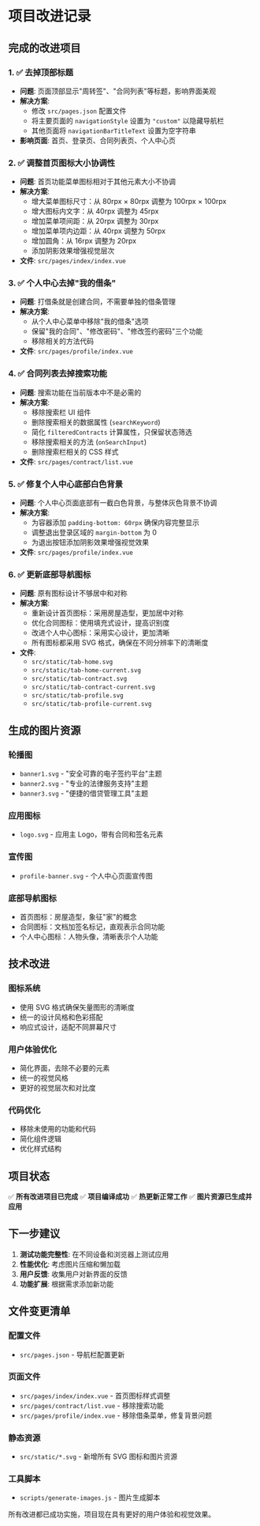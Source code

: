 # 项目改进记录

## 完成的改进项目

### 1. ✅ 去掉顶部标题
- **问题**: 页面顶部显示"周转签"、"合同列表"等标题，影响界面美观
- **解决方案**: 
  - 修改 `src/pages.json` 配置文件
  - 将主要页面的 `navigationStyle` 设置为 `"custom"` 以隐藏导航栏
  - 其他页面将 `navigationBarTitleText` 设置为空字符串
- **影响页面**: 首页、登录页、合同列表页、个人中心页

### 2. ✅ 调整首页图标大小协调性
- **问题**: 首页功能菜单图标相对于其他元素大小不协调
- **解决方案**:
  - 增大菜单图标尺寸：从 80rpx × 80rpx 调整为 100rpx × 100rpx
  - 增大图标内文字：从 40rpx 调整为 45rpx
  - 增加菜单项间距：从 20rpx 调整为 30rpx
  - 增加菜单项内边距：从 40rpx 调整为 50rpx
  - 增加圆角：从 16rpx 调整为 20rpx
  - 添加阴影效果增强视觉层次
- **文件**: `src/pages/index/index.vue`

### 3. ✅ 个人中心去掉"我的借条"
- **问题**: 打借条就是创建合同，不需要单独的借条管理
- **解决方案**:
  - 从个人中心菜单中移除"我的借条"选项
  - 保留"我的合同"、"修改密码"、"修改签约密码"三个功能
  - 移除相关的方法代码
- **文件**: `src/pages/profile/index.vue`

### 4. ✅ 合同列表去掉搜索功能
- **问题**: 搜索功能在当前版本中不是必需的
- **解决方案**:
  - 移除搜索栏 UI 组件
  - 删除搜索相关的数据属性 (`searchKeyword`)
  - 简化 `filteredContracts` 计算属性，只保留状态筛选
  - 移除搜索相关的方法 (`onSearchInput`)
  - 删除搜索栏相关的 CSS 样式
- **文件**: `src/pages/contract/list.vue`

### 5. ✅ 修复个人中心底部白色背景
- **问题**: 个人中心页面底部有一截白色背景，与整体灰色背景不协调
- **解决方案**:
  - 为容器添加 `padding-bottom: 60rpx` 确保内容完整显示
  - 调整退出登录区域的 `margin-bottom` 为 0
  - 为退出按钮添加阴影效果增强视觉效果
- **文件**: `src/pages/profile/index.vue`

### 6. ✅ 更新底部导航图标
- **问题**: 原有图标设计不够居中和对称
- **解决方案**:
  - 重新设计首页图标：采用房屋造型，更加居中对称
  - 优化合同图标：使用填充式设计，提高识别度
  - 改进个人中心图标：采用实心设计，更加清晰
  - 所有图标都采用 SVG 格式，确保在不同分辨率下的清晰度
- **文件**: 
  - `src/static/tab-home.svg`
  - `src/static/tab-home-current.svg`
  - `src/static/tab-contract.svg`
  - `src/static/tab-contract-current.svg`
  - `src/static/tab-profile.svg`
  - `src/static/tab-profile-current.svg`

## 生成的图片资源

### 轮播图
- `banner1.svg` - "安全可靠的电子签约平台"主题
- `banner2.svg` - "专业的法律服务支持"主题
- `banner3.svg` - "便捷的借贷管理工具"主题

### 应用图标
- `logo.svg` - 应用主 Logo，带有合同和签名元素

### 宣传图
- `profile-banner.svg` - 个人中心页面宣传图

### 底部导航图标
- 首页图标：房屋造型，象征"家"的概念
- 合同图标：文档加签名标记，直观表示合同功能
- 个人中心图标：人物头像，清晰表示个人功能

## 技术改进

### 图标系统
- 使用 SVG 格式确保矢量图形的清晰度
- 统一的设计风格和色彩搭配
- 响应式设计，适配不同屏幕尺寸

### 用户体验优化
- 简化界面，去除不必要的元素
- 统一的视觉风格
- 更好的视觉层次和对比度

### 代码优化
- 移除未使用的功能和代码
- 简化组件逻辑
- 优化样式结构

## 项目状态

✅ **所有改进项目已完成**
✅ **项目编译成功**
✅ **热更新正常工作**
✅ **图片资源已生成并应用**

## 下一步建议

1. **测试功能完整性**: 在不同设备和浏览器上测试应用
2. **性能优化**: 考虑图片压缩和懒加载
3. **用户反馈**: 收集用户对新界面的反馈
4. **功能扩展**: 根据需求添加新功能

## 文件变更清单

### 配置文件
- `src/pages.json` - 导航栏配置更新

### 页面文件
- `src/pages/index/index.vue` - 首页图标样式调整
- `src/pages/contract/list.vue` - 移除搜索功能
- `src/pages/profile/index.vue` - 移除借条菜单，修复背景问题

### 静态资源
- `src/static/*.svg` - 新增所有 SVG 图标和图片资源

### 工具脚本
- `scripts/generate-images.js` - 图片生成脚本

所有改进都已成功实施，项目现在具有更好的用户体验和视觉效果。
